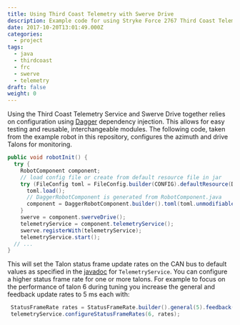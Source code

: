 ```yaml
---
title: Using Third Coast Telemetry with Swerve Drive
description: Example code for using Stryke Force 2767 Third Coast Telemetry with a Swerve drive.
date: 2017-10-20T13:01:49.000Z
categories:
  - project
tags:
  - java
  - thirdcoast
  - frc
  - swerve
  - telemetry
draft: false
weight: 0
---
```


Using the Third Coast Telemetry Service and Swerve Drive together relies on configuration using [Dagger](https://google.github.io/dagger/) dependency injection. This allows for easy testing and reusable, interchangeable modules. The following code, taken from the example robot in this repository, configures the azimuth and drive Talons for monitoring.

```java
public void robotInit() {
  try {
    RobotComponent component;
    // load config file or create from default resource file in jar
    try (FileConfig toml = FileConfig.builder(CONFIG).defaultResource(DEFAULT_CONFIG).build()) {
      toml.load();
      // DaggerRobotComponent is generated from RobotComponent.java
      component = DaggerRobotComponent.builder().toml(toml.unmodifiable()).build();
    }
    swerve = component.swerveDrive();
    telemetryService = component.telemetryService();
    swerve.registerWith(telemetryService);
    telemetryService.start();
  // ...
}
```

This will set the Talon status frame update rates on the CAN bus to default values as specified in the [javadoc][javadoc] for `TelemetryService`. You can configure a higher status frame rate for one or more talons. For example to focus on the performance of talon 6 during tuning you increase the general and feedback update rates to 5 ms each with:

```java
 StatusFrameRate rates = StatusFrameRate.builder().general(5).feedback(5).build();
 telemetryService.configureStatusFrameRates(6, rates);

```

[javadoc]: https://strykeforce.github.io/thirdcoast/javadoc/
